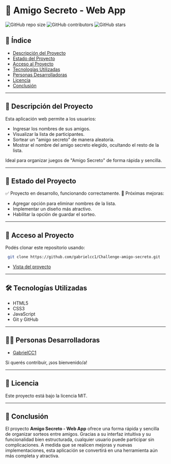 # 🎁 Amigo Secreto - Web App

![GitHub repo size](https://img.shields.io/github/repo-size/gabrielcc1/Challenge-amigo-secreto)
![GitHub contributors](https://img.shields.io/github/contributors/gabrielcc1/Challenge-amigo-secreto)
![GitHub stars](https://img.shields.io/github/stars/gabrielcc1/Challenge-amigo-secreto?style=social)

## 📌 Índice
- [Descripción del Proyecto](#descripcion-del-proyecto)
- [Estado del Proyecto](#estado-del-proyecto)
- [Acceso al Proyecto](#acceso-al-proyecto)
- [Tecnologías Utilizadas](#tecnologias-utilizadas)
- [Personas Desarrolladoras](#personas-desarrolladoras)
- [Licencia](#licencia)
- [Conclusión](#conclusion)

---

## 📖 Descripción del Proyecto
Esta aplicación web permite a los usuarios:
- Ingresar los nombres de sus amigos.
- Visualizar la lista de participantes.
- Sortear un "amigo secreto" de manera aleatoria.
- Mostrar el nombre del amigo secreto elegido, ocultando el resto de la lista.

Ideal para organizar juegos de "Amigo Secreto" de forma rápida y sencilla.

---

## 🚀 Estado del Proyecto
✅ Proyecto en desarrollo, funcionando correctamente.
📌 Próximas mejoras:
- Agregar opción para eliminar nombres de la lista.
- Implementar un diseño más atractivo.
- Habilitar la opción de guardar el sorteo.

---

## 🔗 Acceso al Proyecto
Podés clonar este repositorio usando:
```sh
 git clone https://github.com/gabrielcc1/Challenge-amigo-secreto.git
```
- [Vista del proyecto](https://gabrielcc1.github.io/Challenge-amigo-secreto/)
---

## 🛠️ Tecnologías Utilizadas
- HTML5
- CSS3
- JavaScript
- Git y GitHub

---

## 👨‍💻 Personas Desarrolladoras
- [GabrielCC1](https://github.com/gabrielcc1)

Si querés contribuir, ¡sos bienvenido/a! 

---

## 📜 Licencia
Este proyecto está bajo la licencia MIT.

---

## 🎯 Conclusión
El proyecto **Amigo Secreto - Web App** ofrece una forma rápida y sencilla de organizar sorteos entre amigos. Gracias a su interfaz intuitiva y su funcionalidad bien estructurada, cualquier usuario puede participar sin complicaciones. A medida que se realicen mejoras y nuevas implementaciones, esta aplicación se convertirá en una herramienta aún más completa y atractiva.


